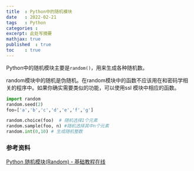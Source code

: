 ```yaml
---
title  : Python中的随机模块
date   : 2022-02-21
tags   : Python
categories : 
excerpt: 此处写摘要
mathjax: true
published  : true
toc    : true
---
```


Python中的随机模块主要是`random()`，用来生成各种随机数。

random模块中的随机是伪随机。在random模块中的函数不应该用在和密码学相关的程序中。如果你确实需要类似的功能，可以使用ssl 模块中相应的函数。


```python
import random
random.seed(2)
foo=['a','b','c','d','e','f','g']
```


```python
random.choice(foo)  # 随机选择1个元素
random.sample(foo, n) #随机选择其中n个元素
random.int(0,10) # 生成随机整数
```


### 参考资料

[Python 随机模块(Random) - 基础教程在线](https://www.nhooo.com/python/python-modules-random.html)
